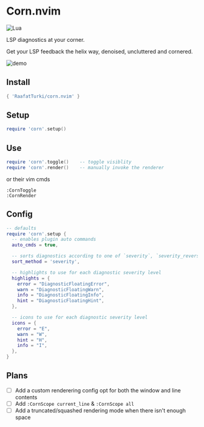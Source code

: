 # Corn.nvim
![Lua](https://img.shields.io/badge/Made%20with%20Lua-blueviolet.svg?style=for-the-badge&logo=lua)

LSP diagnostics at your corner.

Get your LSP feedback the helix way, denoised, uncluttered and cornered.

![demo](https://user-images.githubusercontent.com/16624558/265285866-8257051e-b944-4759-96b7-e5a97587ea21.gif)

## Install
```lua
{ 'RaafatTurki/corn.nvim' }
```

## Setup
```lua
require 'corn'.setup()
```

## Use
```lua
require 'corn'.toggle()    -- toggle visiblity
require 'corn'.render()    -- manually invoke the renderer
```
or their vim cmds
```
:CornToggle
:CornRender
```

## Config
```lua
-- defaults
require 'corn'.setup {
  -- enables plugin auto commands
  auto_cmds = true,

  -- sorts diagnostics according to one of `severity`, `severity_reverse`, `column` or `column_reverse`
  sort_method = 'severity',

  -- highlights to use for each diagnostic severity level
  highlights = {
    error = "DiagnosticFloatingError",
    warn = "DiagnosticFloatingWarn",
    info = "DiagnosticFloatingInfo",
    hint = "DiagnosticFloatingHint",
  },

  -- icons to use for each diagnostic severity level
  icons = {
    error = "E",
    warn = "W",
    hint = "H",
    info = "I",
  },
}
```

## Plans
- [ ] Add a custom renderering config opt for both the window and line contents
- [ ] Add `:CornScope current_line` & `:CornScope all`
- [ ] Add a truncated/squashed rendering mode when there isn't enough space
